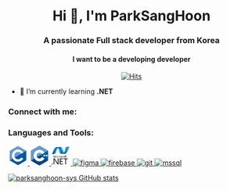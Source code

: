 <h1 align="center">Hi 👋, I'm ParkSangHoon</h1>
<h3 align="center">A passionate Full stack developer from Korea</h3>
<h4 align="center">I want to be a developing developer</h4>
<div align="center">
  
[![Hits](https://hits.seeyoufarm.com/api/count/incr/badge.svg?url=https%3A%2F%2Fgithub.com%2Fparksanghoon-sys%2Fhit-counter&count_bg=%235EA276&title_bg=%23555555&icon=&icon_color=%23E7E7E7&title=hits&edge_flat=false)](https://hits.seeyoufarm.com)
  
 
</div>

- 🌱 I’m currently learning **.NET** 


<h3 align="left">Connect with me:</h3>


<p align="left">
</p>

<h3 align="left">Languages and Tools:</h3>
<p align="left"> <a href="https://en.cppreference.com/w/c/language" target="_blank" rel="noreferrer"> <img src="https://raw.githubusercontent.com/devicons/devicon/master/icons/c/c-original.svg" alt="csharp" width="40" height="40"/> </a> <a href="https://en.cppreference.com/w/"  target="_blank" rel="noreferrer"> <img src="https://raw.githubusercontent.com/devicons/devicon/master/icons/cplusplus/cplusplus-original.svg" alt="csharp" width
="40" height="40"/> </a> <a href="https://learn.microsoft.com/ko-kr/dotnet/csharp/" target="_blank" rel="noreferrer"> <img src="https://raw.githubusercontent.com/devicons/devicon/master/icons/dot-net/dot-net-original-wordmark.svg" alt="dotnet" width="40" height="40"/> </a> <a href="https://www.figma.com/" target="_blank" rel="noreferrer"> <img src="https://www.vectorlogo.zone/logos/figma/figma-icon.svg" alt="figma" width="40" height="40"/> </a> <a href="https://firebase.google.com/" target="_blank" rel="noreferrer"> <img src="https://www.vectorlogo.zone/logos/firebase/firebase-icon.svg" alt="firebase" width="40" height="40"/> </a> <a href="https://git-scm.com/" target="_blank" rel="noreferrer"> <img src="https://www.vectorlogo.zone/logos/git-scm/git-scm-icon.svg" alt="git" width="40" height="40"/> </a> <a href="https://www.microsoft.com/en-us/sql-server" target="_blank" rel="noreferrer"> <img src="https://www.svgrepo.com/show/303229/microsoft-sql-server-logo.svg" alt="mssql" width="40" height="40"/> </a> <a href="https://postman.com" target="_blank" rel="noreferrer"></p>

[![parksanghoon-sys GitHub stats](https://github-readme-stats.vercel.app/api?username=parksanghoon-sys&include_all_commits=true&count_private=true&show_icons=true&&theme=cobalt)](https://github.com/parksanghoon-sys/github-readme-stats)

<!--
**parksanghoon-sys/parksanghoon-sys** is a ✨ _special_ ✨ repository because its `README.md` (this file) appears on your GitHub profile.
[![Facebook Badge](https://img.shields.io/badge/facebook-1877f2?style=flat-square&logo=facebook&logoColor=white&link=https://www.facebook.com/parksanghoon-sys)](https://www.facebook.com/parksanghoon-sys) [![Instagram Badge](https://img.shields.io/badge/Instagram-E4405F.svg?style=flat-square&logo=Instagram&logoColor=white&link=https://www.instagram.com/parksanghoon-sys)](https://www.instagram.com/parksanghoon-sys)
Here are some ideas to get you started:
- 📫 How to reach me **parksanghoon-sys@gmail.com**
- 🔭 I’m currently working on ...
- 🌱 I’m currently learning ...
- 👯 I’m looking to collaborate on ...
- 🤔 I’m looking for help with ...
- 💬 Ask me about ...
- 📫 How to reach me: ...
- 😄 Pronouns: ...
- ⚡ Fun fact: ...
-->
